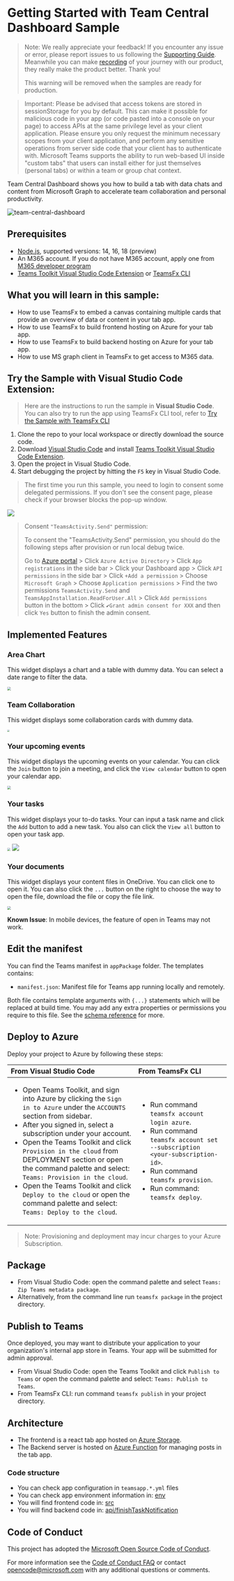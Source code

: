 # Getting Started with Team Central Dashboard Sample

> Note: We really appreciate your feedback! If you encounter any issue or error, please report issues to us following the [Supporting Guide](https://github.com/OfficeDev/TeamsFx-Samples/blob/dev/SUPPORT.md). Meanwhile you can make [recording](https://aka.ms/teamsfx-record) of your journey with our product, they really make the product better. Thank you!
>
> This warning will be removed when the samples are ready for production.

> Important: Please be advised that access tokens are stored in sessionStorage for you by default. This can make it possible for malicious code in your app (or code pasted into a console on your page) to access APIs at the same privilege level as your client application. Please ensure you only request the minimum necessary scopes from your client application, and perform any sensitive operations from server side code that your client has to authenticate with.
Microsoft Teams supports the ability to run web-based UI inside "custom tabs" that users can install either for just themselves (personal tabs) or within a team or group chat context.

Team Central Dashboard shows you how to build a tab with data chats and content from Microsoft Graph to accelerate team collaboration and personal productivity.

![team-central-dashboard](images/team-central-dashboard.gif)

## Prerequisites

- [Node.js](https://nodejs.org/), supported versions: 14, 16, 18 (preview)
- An M365 account. If you do not have M365 account, apply one from [M365 developer program](https://developer.microsoft.com/en-us/microsoft-365/dev-program)
- [Teams Toolkit Visual Studio Code Extension](https://aka.ms/teams-toolkit) or [TeamsFx CLI](https://aka.ms/teamsfx-cli)

## What you will learn in this sample:

- How to use TeamsFx to embed a canvas containing multiple cards that provide an overview of data or content in your tab app.
- How to use TeamsFx to build frontend hosting on Azure for your tab app.
- How to use TeamsFx to build backend hosting on Azure for your tab app.
- How to use MS graph client in TeamsFx to get access to M365 data.

## Try the Sample with Visual Studio Code Extension:
> Here are the instructions to run the sample in **Visual Studio Code**. You can also try to run the app using TeamsFx CLI tool, refer to [Try the Sample with TeamsFx CLI](cli.md)
1. Clone the repo to your local workspace or directly download the source code.
2. Download [Visual Studio Code](https://code.visualstudio.com) and install [Teams Toolkit Visual Studio Code Extension](https://aka.ms/teams-toolkit).
3. Open the project in Visual Studio Code.
4. Start debugging the project by hitting the `F5` key in Visual Studio Code.

> The first time you run this sample, you need to login to consent some delegated permissions. If you don't see the consent page, please check if your browser blocks the pop-up window.
<img src="public\popup-block.png">

> Consent `"TeamsActivity.Send"` permission: 
>
> To consent the "TeamsActivity.Send" permission, you should do the following steps after provision or run local debug twice.
> 
> Go to [Azure portal](https://portal.azure.com/) > Click `Azure Active Directory` > Click `App registrations` in the side bar > Click your Dashboard app > Click `API permissions` in the side bar > Click `+Add a permission` > Choose `Microsoft Graph` > Choose `Application permissions` > Find the two permissions `TeamsActivity.Send` and `TeamsAppInstallation.ReadForUser.All` > Click `Add permissions` button in the bottom > Click `✔Grant admin consent for XXX` and then click `Yes` button to finish the admin consent.

## Implemented Features  

### Area Chart
This widget displays a chart and a table with dummy data. You can select a date range to filter the data. 

<img src="public\area-chart.png" style="zoom: 50%"> 

### Team Collaboration
This widget displays some collaboration cards with dummy data.

<img src="public\collaborations.png" style="zoom: 30%">

### Your upcoming events

This widget displays the upcoming events on your calendar. You can click the `Join` button to join a meeting, and click the `View calendar` button to open your calendar app.

<img src="public\join-meeting.png" style="zoom: 50%">


### Your tasks

This widget displays your to-do tasks. Your can input a task name and click the `Add` button to add a new task. You also can click the `View all` button to open your task app.

<img src="public\add-task.png" style="zoom: 45%">

<img src="public\task-notification.png">

### Your documents
This widget displays your content files in OneDrive. You can click one to open it. You can also click the `...` button on the right to choose the way to open the file, download the file or copy the file link.

<img src="public\document.png" style="zoom: 50%">

**Known Issue**: In mobile devices, the feature of open in Teams may not work.

## Edit the manifest

You can find the Teams manifest in `appPackage` folder. The templates contains:
* `manifest.json`: Manifest file for Teams app running locally and remotely.

Both file contains template arguments with `{...}` statements which will be replaced at build time. You may add any extra properties or permissions you require to this file. See the [schema reference](https://docs.microsoft.com/en-us/microsoftteams/platform/resources/schema/manifest-schema) for more.

## Deploy to Azure

Deploy your project to Azure by following these steps:

| From Visual Studio Code                                                                                                                                                                                                                                                                                                                                                                                                                                                                                                 | From TeamsFx CLI                                                                                                                                                                                                                    |
|:------------------------------------------------------------------------------------------------------------------------------------------------------------------------------------------------------------------------------------------------------------------------------------------------------------------------------------------------------------------------------------------------------------------------------------------------------------------------------------------------------------------------|:------------------------------------------------------------------------------------------------------------------------------------------------------------------------------------------------------------------------------------|
| <ul><li>Open Teams Toolkit, and sign into Azure by clicking the `Sign in to Azure` under the `ACCOUNTS` section from sidebar.</li> <li>After you signed in, select a subscription under your account.</li><li>Open the Teams Toolkit and click `Provision in the cloud` from DEPLOYMENT section or open the command palette and select: `Teams: Provision in the cloud`.</li><li>Open the Teams Toolkit and click `Deploy to the cloud` or open the command palette and select: `Teams: Deploy to the cloud`.</li></ul> | <ul> <li>Run command `teamsfx account login azure`.</li> <li>Run command `teamsfx account set --subscription <your-subscription-id>`.</li> <li> Run command `teamsfx provision`.</li> <li>Run command: `teamsfx deploy`. </li></ul> |

> Note: Provisioning and deployment may incur charges to your Azure Subscription.

## Package

- From Visual Studio Code: open the command palette and select `Teams: Zip Teams metadata package`.
- Alternatively, from the command line run `teamsfx package` in the project directory.

## Publish to Teams

Once deployed, you may want to distribute your application to your organization's internal app store in Teams. Your app will be submitted for admin approval.

- From Visual Studio Code: open the Teams Toolkit and click `Publish to Teams` or open the command palette and select: `Teams: Publish to Teams`.
- From TeamsFx CLI: run command `teamsfx publish` in your project directory.

## Architecture

- The frontend is a react tab app hosted on [Azure Storage](https://docs.microsoft.com/en-us/azure/storage/).
- The Backend server is hosted on [Azure Function](https://docs.microsoft.com/en-us/azure/azure-functions/) for managing posts in the tab app.

### Code structure

- You can check app configuration in `teamsapp.*.yml` files
- You can check app environment information in: [env](env)
- You will find frontend code in: [src](src)
- You will find backend code in: [api/finishTaskNotification](api/finishTaskNotification)

## Code of Conduct

This project has adopted the [Microsoft Open Source Code of Conduct](https://opensource.microsoft.com/codeofconduct/).

For more information see the [Code of Conduct FAQ](https://opensource.microsoft.com/codeofconduct/faq/) or
contact [opencode@microsoft.com](mailto:opencode@microsoft.com) with any additional questions or comments.
